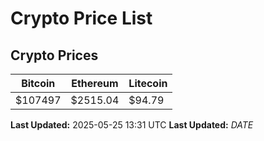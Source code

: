 # Crypto Price List

## Crypto Prices
| Bitcoin | Ethereum | Litecoin |
| ------- | -------- | -------- |
| $107497 | $2515.04 | $94.79 |
**Last Updated:** 2025-05-25 13:31 UTC
**Last Updated:** $DATE$
